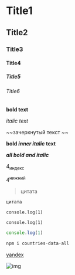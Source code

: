 <!-- Titles -->
# Title1
## Title2
### Title3
#### Title4
##### Title5
###### Title6

<!-- Text -->
**bold text**

*italic text*

~~зачеркнутый текст ~~

**bold _inner italic_ text**

***all bold and italic***

4<sub>индекс</sub>

4<sup>нижний</sup>

<!-- Выделение текста -->
> цитата

`цитата`


<!-- Выделение текта или кода в отдельный блок -->
```
console.log(1)
```
<!-- или -->
    console.log(1)

<!-- Добавить подсветку синтаксиса, можно указывать любой язык -->
```js
console.log(1)
```
```js
npm i countries-data-all
```

<!-- Ссылки -->
[yandex](https://yandex.ru/)

<!-- картинки -->
![img](https://myoctocat.com/assets/images/base-octocat.svg)